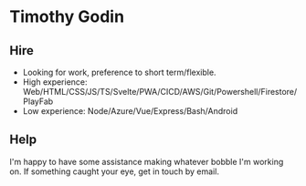 # Timothy Godin 

## Hire

- Looking for work, preference to short term/flexible. 
- High experience: Web/HTML/CSS/JS/TS/Svelte/PWA/CICD/AWS/Git/Powershell/Firestore/PlayFab
- Low experience: Node/Azure/Vue/Express/Bash/Android

## Help

I'm happy to have some assistance making whatever bobble I'm working on. If something caught your eye, get in touch by email. 
